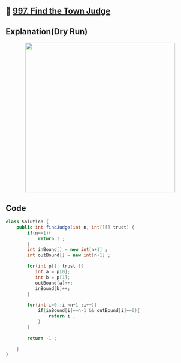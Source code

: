 ## 🔗 [997. Find the Town Judge](https://leetcode.com/problems/find-the-town-judge/description/) 

## Explanation(Dry Run)

<p align="middle">
   <img src="../Images/997.jpg" width="400"/>
</p>



## Code
```java
class Solution {
    public int findJudge(int n, int[][] trust) {
        if(n==1){
            return 1 ;
        }
        int inBound[] = new int[n+1] ;
        int outBound[] = new int[n+1] ;

        for(int p[]: trust ){
           int a = p[0];
           int b = p[1];
           outBound[a]++;
           inBound[b]++;
        }
        
        for(int i=0 ;i <n+1 ;i++){
            if(inBound[i]==n-1 && outBound[i]==0){
                return i ;
            }
        }

        return -1 ;

    }
}
```



                                                     
